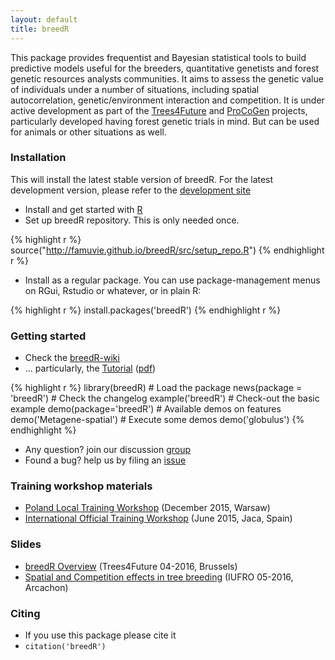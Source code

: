 ```yaml
---
layout: default
title: breedR
---
```


This package provides frequentist and Bayesian statistical tools to build predictive models useful for the breeders, quantitative genetists and forest genetic resources analysts communities. It aims to assess the genetic value of individuals under a number of situations, including spatial autocorrelation, genetic/environment interaction and competition. It is under active development as part of the [Trees4Future](http://www.trees4future.eu/ "T4F") and [ProCoGen](http://www.procogen.eu/) projects, particularly developed having forest genetic trials in mind. But can be used for animals or other situations as well.

### Installation
This will install the latest stable version of breedR. For the latest development version, please refer to the [development site](https://github.com/famuvie/breedR)

-   Install and get started with [R](getR)
-   Set up breedR repository. This is only needed once.

{% highlight r %}
source("http://famuvie.github.io/breedR/src/setup_repo.R")
{% endhighlight r %}

-   Install as a regular package. You can use package-management menus on RGui, Rstudio or whatever, or in plain R:
  
{% highlight r %}
install.packages('breedR')
{% endhighlight r %}


### Getting started
- Check the [breedR-wiki](https://github.com/famuvie/breedR/wiki)
- ... particularly, the [Tutorial](https://github.com/famuvie/breedR/wiki/Overview) ([pdf](https://github.com/famuvie/breedR/wiki/Overview.pdf))

{% highlight r %}
library(breedR)             # Load the package
news(package = 'breedR')    # Check the changelog
example('breedR')           # Check-out the basic example
demo(package='breedR')      # Available demos on features
demo('Metagene-spatial')    # Execute some demos
demo('globulus')
{% endhighlight %}

- Any question? join our discussion [group](http://groups.google.com/group/breedr)
- Found a bug? help us by filing an [issue](https://github.com/famuvie/breedR/issues "Issues page")


### Training workshop materials

- [Poland Local Training Workshop](workshop_IBL) (December 2015, Warsaw) 
- [International Official Training Workshop](workshop) (June 2015, Jaca, Spain)


### Slides

- [breedR Overview](http://prodinra.inra.fr/ft?id={28048EF3-1A14-481A-8353-773B3259C665}) (Trees4Future 04-2016, Brussels)
- [Spatial and Competition effects in tree breeding](http://prodinra.inra.fr/ft?id={CCE02CF3-1CEC-495D-B45A-711E8C5B1979}) (IUFRO 05-2016, Arcachon)

### Citing
- If you use this package please cite it
- `citation('breedR')`
